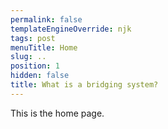 ```yaml
---
permalink: false
templateEngineOverride: njk
tags: post
menuTitle: Home
slug: ..
position: 1
hidden: false
title: What is a bridging system?
---
```


This is the home page.